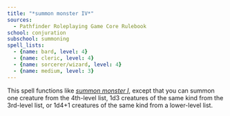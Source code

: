 ```yaml
---
title: "*summon monster IV*"
sources:
  - Pathfinder Roleplaying Game Core Rulebook
school: conjuration
subschool: summoning
spell_lists:
  - {name: bard, level: 4}
  - {name: cleric, level: 4}
  - {name: sorcerer/wizard, level: 4}
  - {name: medium, level: 3}
---
```


This spell functions like [*summon monster I*](/spells/summon-monster-i/), except that you can summon one creature from the 4th-level list, 1d3 creatures of the same kind from the 3rd-level list, or 1d4+1 creatures of the same kind from a lower-level list.

